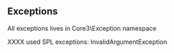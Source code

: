 ## Exceptions

All exceptions lives in Core3\Exception namespace


XXXX used SPL exceptions: InvalidArgumentException
